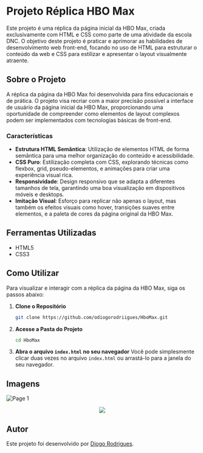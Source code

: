 # Projeto Réplica HBO Max

Este projeto é uma réplica da página inicial da HBO Max, criada exclusivamente com HTML e CSS como parte de uma atividade da escola DNC. O objetivo deste projeto é praticar e aprimorar as habilidades de desenvolvimento web front-end, focando no uso de HTML para estruturar o conteúdo da web e CSS para estilizar e apresentar o layout visualmente atraente.

## Sobre o Projeto

A réplica da página da HBO Max foi desenvolvida para fins educacionais e de prática. O projeto visa recriar com a maior precisão possível a interface de usuário da página inicial da HBO Max, proporcionando uma oportunidade de compreender como elementos de layout complexos podem ser implementados com tecnologias básicas de front-end.

### Características

- **Estrutura HTML Semântica**: Utilização de elementos HTML de forma semântica para uma melhor organização do conteúdo e acessibilidade.
- **CSS Puro**: Estilização completa com CSS, explorando técnicas como flexbox, grid, pseudo-elementos, e animações para criar uma experiência visual rica.
- **Responsividade**: Design responsivo que se adapta a diferentes tamanhos de tela, garantindo uma boa visualização em dispositivos móveis e desktops.
- **Imitação Visual**: Esforço para replicar não apenas o layout, mas também os efeitos visuais como hover, transições suaves entre elementos, e a paleta de cores da página original da HBO Max.

## Ferramentas Utilizadas

- HTML5
- CSS3

## Como Utilizar

Para visualizar e interagir com a réplica da página da HBO Max, siga os passos abaixo:

1. **Clone o Repositório**
   ```bash
   git clone https://github.com/odiogorodriigues/HboMax.git
   ```
2. **Acesse a Pasta do Projeto**
   ```bash
   cd HboMax
   ```
3. **Abra o arquivo `index.html` no seu navegador**
   Você pode simplesmente clicar duas vezes no arquivo `index.html` ou arrastá-lo para a janela do seu navegador.

## Imagens

![Page 1](https://github.com/odiogorodriigues/HboMax/assets/125144716/4e304c04-8c5b-49ca-8f4d-a01fd6729ae9)
<div align="center"> <img src="https://github.com/odiogorodriigues/HboMax/assets/125144716/ae90a4b9-e877-4770-bf34-c89a829fa58e" />
</div>

## Autor

Este projeto foi desenvolvido por [Diogo Rodrigues](github.com/odiogorodriigues).
